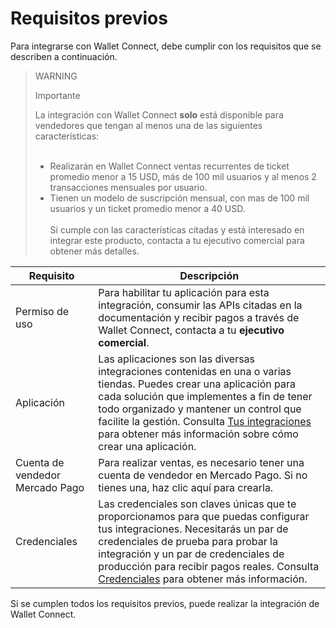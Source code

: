 # Requisitos previos

Para integrarse con Wallet Connect, debe cumplir con los requisitos que se describen a continuación.

> WARNING
>
> Importante
>
> La integración con Wallet Connect **solo** está disponible para vendedores que tengan al menos una de las siguientes características:
> <br><br> 
> - Realizarán en Wallet Connect ventas recurrentes de ticket promedio menor a 15 USD, más de 100 mil usuarios y al menos 2 transacciones mensuales por usuario. <br>
> - Tienen un modelo de suscripción mensual, con mas de 100 mil usuarios y un ticket promedio menor a 40 USD.
> <br><br> 
> Si cumple con las características citadas y está interesado en integrar este producto, contacta a tu ejecutivo comercial para obtener más detalles.

| Requisito  | Descripción  |
| --- | --- |
| Permiso de uso | Para habilitar tu aplicación para esta integración, consumir las APIs citadas en la documentación y recibir pagos a través de Wallet Connect, contacta a tu **ejecutivo comercial**.  |
| Aplicación  | Las aplicaciones son las diversas integraciones contenidas en una o varias tiendas. Puedes crear una aplicación para cada solución que implementes a fin de tener todo organizado y mantener un control que facilite la gestión. Consulta [Tus integraciones](/developers/es/docs/wallet-connect/additional-content/your-integrations/introduction) para obtener más información sobre cómo crear una aplicación. |
| Cuenta de vendedor Mercado Pago | Para realizar ventas, es necesario tener una cuenta de vendedor en Mercado Pago. Si no tienes una, haz clic aquí para crearla.  |
| Credenciales | Las credenciales son claves únicas que te proporcionamos para que puedas configurar tus integraciones. Necesitarás un par de credenciales de prueba para probar la integración y un par de credenciales de producción para recibir pagos reales. Consulta [Credenciales](/developers/es/docs/wallet-connect/additional-content/your-integrations/credentials) para obtener más información.  |

Si se cumplen todos los requisitos previos, puede realizar la integración de Wallet Connect.